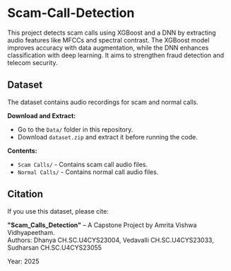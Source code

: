 # Scam-Call-Detection
This project detects scam calls using XGBoost and a DNN by extracting audio features like MFCCs and spectral contrast. The XGBoost model improves accuracy with data augmentation, while the DNN enhances classification with deep learning. It aims to strengthen fraud detection and telecom security.


## Dataset
The dataset contains audio recordings for scam and normal calls.

**Download and Extract:**
- Go to the `Data/` folder in this repository.
- Download `dataset.zip` and extract it before running the code.

**Contents:**
- `Scam Calls/` - Contains scam call audio files.
- `Normal Calls/` - Contains normal call audio files.


## Citation  
If you use this dataset, please cite:  

**"Scam_Calls_Detection"** – A Capstone Project by Amrita Vishwa Vidhyapeetham.  
Authors: Dhanya CH.SC.U4CYS23004, Vedavalli CH.SC.U4CYS23033, Sudharsan CH.SC.U4CYS23055

Year: 2025  
